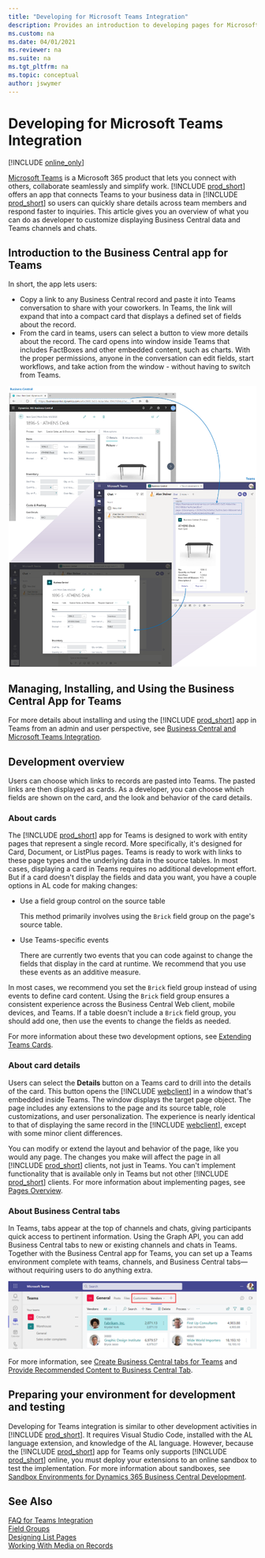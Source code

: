 ```yaml
---
title: "Developing for Microsoft Teams Integration"
description: Provides an introduction to developing pages for Microsoft Teams integration
ms.custom: na
ms.date: 04/01/2021
ms.reviewer: na
ms.suite: na
ms.tgt_pltfrm: na
ms.topic: conceptual
author: jswymer
---
```

# Developing for Microsoft Teams Integration

[!INCLUDE [online_only](includes/online_only.md)]

[Microsoft Teams](https://www.microsoft.com/microsoft-365/microsoft-teams) is a Microsoft 365 product that lets you connect with others, collaborate seamlessly and simplify work. [!INCLUDE [prod_short](includes/prod_short.md)] offers an app that connects Teams to your business data in [!INCLUDE [prod_short](includes/prod_short.md)] so users can quickly share details across team members and respond faster to inquiries. This article gives you an overview of what you can do as developer to customize displaying Business Central data and Teams channels and chats.

## Introduction to the Business Central app for Teams

In short, the app lets users:

- Copy a link to any Business Central record and paste it into Teams conversation to share with your coworkers. In Teams, the link will expand that into a compact card that displays a defined set of fields about the record.
- From the card in teams, users can select a button to view more details about the record. The card opens into window inside Teams that includes FactBoxes and other embedded content, such as charts. With the proper permissions, anyone in the conversation can edit fields, start workflows, and take action from the window - without having to switch from Teams.

[![Teams integration with Business Central.](media/teams-intro-v3.png)](media/teams-intro-v3.png#lightbox)


## Managing, Installing, and Using the Business Central App for Teams

For more details about installing and using the [!INCLUDE [prod_short](includes/prod_short.md)] app in Teams from an admin and user perspective, see [Business Central and Microsoft Teams Integration](/dynamics365/business-central/across-teams-overview).

## Development overview

Users can choose which links to records are pasted into Teams. The pasted links are then displayed as cards. As a developer, you can choose which fields are shown on the card, and the look and behavior of the card details.

### About cards

The [!INCLUDE [prod_short](includes/prod_short.md)] app for Teams is designed to work with entity pages that represent a single record. More specifically, it's designed for Card, Document, or ListPlus pages. Teams is ready to work with links to these page types and the underlying data in the source tables. 
In most cases, displaying a card in Teams requires no additional development effort. But if a card doesn't display the fields and data you want, you have a couple options in AL code for making changes:

-  Use a field group control on the source table

    This method primarily involves using the `Brick` field group on the page's source table.

- Use Teams-specific events

    There are currently two events that you can code against to change the fields that display in the card at runtime. We recommend that you use these events as an additive measure.

In most cases, we recommend you set the `Brick` field group instead of using events to define card content. Using the `Brick` field group ensures a consistent experience across the Business Central Web client, mobile devices, and Teams. If a table doesn't include a `Brick` field group, you should add one, then use the events to change the fields as needed.

For more information about these two development options, see [Extending Teams Cards](devenv-develop-for-teams-cards.md).

### About card details

Users can select the **Details** button on a Teams card to drill into the details of the card. This button opens the [!INCLUDE [webclient](includes/webclient.md)] in a window that's embedded inside Teams. The window displays the target page object. The page includes any extensions to the page and its source table, role customizations, and user personalization. The experience is nearly identical to that of displaying the same record in the [!INCLUDE [webclient](includes/webclient.md)], except with some minor client differences.

You can modify or extend the layout and behavior of the page, like you would any page. The changes you make will affect the page in all [!INCLUDE [prod_short](includes/prod_short.md)] clients, not just in Teams. You can't implement functionality that is available only in Teams but not other [!INCLUDE [prod_short](includes/prod_short.md)] clients. For more information about implementing pages, see [Pages Overview](devenv-pages-overview.md).

### About Business Central tabs

In Teams, tabs appear at the top of channels and chats, giving participants quick access to pertinent information. Using the Graph API, you can add Business Central tabs to new or existing channels and chats in Teams. Together with the Business Central app for Teams, you can set up a Teams environment complete with teams, channels, and Business Central tabs&mdash;without requiring users to do anything extra.

![Tabs in Teams](media/teams-tabs-border.png)

For more information, see [Create Business Central tabs for Teams](devenv-develop-for-teams-tabs.md) and [Provide Recommended Content to Business Central Tab](devenv-develop-for-teams-tab-content.md).

## Preparing your environment for development and testing

Developing for Teams integration is similar to other development activities in [!INCLUDE [prod_short](includes/prod_short.md)]. It requires Visual Studio Code, installed with the AL language extension, and knowledge of the AL language. However, because the [!INCLUDE [prod_short](includes/prod_short.md)] app for Teams only supports [!INCLUDE [prod_short](includes/prod_short.md)] online, you must deploy your extensions to an online sandbox to test the implementation. For more information about sandboxes, see [Sandbox Environments for Dynamics 365 Business Central Development](devenv-sandbox-overview.md).

## See Also
[FAQ for Teams Integration](devenv-dev-faq-teams.md)  
[Field Groups](devenv-field-groups.md)  
[Designing List Pages](devenv-designing-list-pages.md)  
[Working With Media on Records](devenv-working-with-media-on-records.md)  

